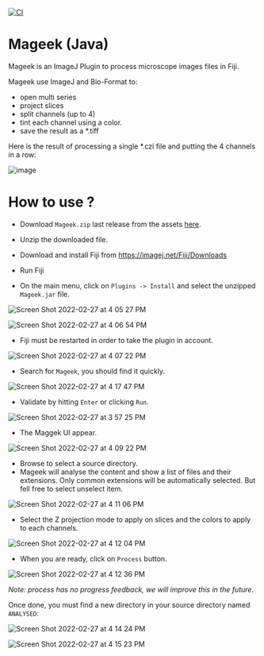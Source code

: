 [![CI](https://github.com/berdal84/Mageek-Java/actions/workflows/ci.yml/badge.svg)](https://github.com/berdal84/Mageek-Java/actions/workflows/ci.yml)

# Mageek (Java)

Mageek is an ImageJ Plugin to process microscope images files in Fiji.

Mageek use ImageJ and Bio-Format to:
- open multi series
- project slices
- split channels (up to 4)
- tint each channel using a color.
- save the result as a *.tiff

Here is the result of processing a single *.czi file and putting the 4 channels in a row:

![image](https://user-images.githubusercontent.com/942052/118412778-31b48680-b69c-11eb-9c92-3dac930e49ba.png)


# How to use ?

- Download `Mageek.zip` last release from the assets [here](https://github.com/berdal84/Mageek-Java/releases/latest).
 
- Unzip the downloaded file.
 
- Download and install Fiji from https://imagej.net/Fiji/Downloads

- Run Fiji

- On the main menu, click on `Plugins -> Install` and select the unzipped `Mageek.jar` file.

![Screen Shot 2022-02-27 at 4 05 27 PM](https://user-images.githubusercontent.com/942052/155899936-2d0b487f-83ca-418f-958d-4d1586895f26.png)

![Screen Shot 2022-02-27 at 4 06 54 PM](https://user-images.githubusercontent.com/942052/155899968-aee88932-9e1d-4443-8505-cc356c034b34.png)

- Fiji must be restarted in order to take the plugin in account.

![Screen Shot 2022-02-27 at 4 07 22 PM](https://user-images.githubusercontent.com/942052/155899978-e34ee811-dbca-4695-a4e9-e5994225a79a.png)

- Search for `Mageek`, you should find it quickly.

![Screen Shot 2022-02-27 at 4 17 47 PM](https://user-images.githubusercontent.com/942052/155900275-4353bac0-4c32-4192-8932-747688042815.png)

- Validate by hitting `Enter` or clicking `Run`.

![Screen Shot 2022-02-27 at 3 57 25 PM](https://user-images.githubusercontent.com/942052/155899624-a8e56e6c-b535-4487-9f66-e11efbd02c56.png)

- The Maggek UI appear.

![Screen Shot 2022-02-27 at 4 09 22 PM](https://user-images.githubusercontent.com/942052/155900042-46b4dd68-a56a-4255-86e1-b973129901b1.png)

- Browse to select a source directory.
- Mageek will analyse the content and show a list of files and their extensions. Only common extensions will be automatically selected. But fell free to select unselect item.

![Screen Shot 2022-02-27 at 4 11 06 PM](https://user-images.githubusercontent.com/942052/155900095-827a3093-5fde-48f9-a6b9-3f7722ab1767.png)

- Select the Z projection mode to apply on slices and the colors to apply to each channels.

![Screen Shot 2022-02-27 at 4 12 04 PM](https://user-images.githubusercontent.com/942052/155900130-db4da1e8-f291-44e3-9565-2932edb87e95.png)

- When you are ready, click on `Process` button.

![Screen Shot 2022-02-27 at 4 12 36 PM](https://user-images.githubusercontent.com/942052/155900142-9a889832-f2b7-4025-aecd-7c742c15b708.png)

*Note: process has no progress feedback, we will improve this in the future.*

Once done, you must find a new directory in your source directory named `ANALYSED`:

![Screen Shot 2022-02-27 at 4 14 24 PM](https://user-images.githubusercontent.com/942052/155900195-0b4d24be-0ce9-46f7-9cfc-251765bed217.png)

![Screen Shot 2022-02-27 at 4 15 23 PM](https://user-images.githubusercontent.com/942052/155900213-f31e0918-8870-4cf1-9d72-aa332a35e709.png)


